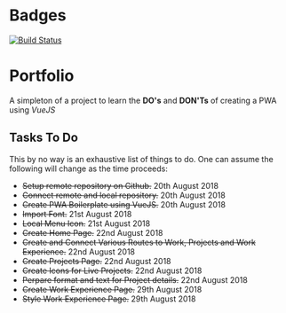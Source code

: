 # Badges
[![Build Status](https://travis-ci.org/asharpvan/Portfolio.svg?branch=master)](https://travis-ci.org/asharpvan/Portfolio)

# Portfolio
A simpleton of a project to learn the **DO's** and **DON'Ts** of creating a PWA using 
_VueJS_

## Tasks To Do
This by no way is an exhaustive list of things to do. One can assume the following will change as the time proceeds:
 
+ ~~Setup remote repository on Github.~~ 20th August 2018
+ ~~Connect remote and local repository.~~ 20th August 2018
+ ~~Create PWA Boilerplate using VueJS.~~ 20th August 2018
+ ~~Import Font.~~ 21st August 2018
+ ~~Local Menu Icon.~~ 21st August 2018
+ ~~Create Home Page.~~ 22nd August 2018
+ ~~Create and Connect Various Routes to Work, Projects and Work Experience.~~ 22nd August 2018
+ ~~Create Projects Page.~~ 22nd August 2018
+ ~~Create Icons for Live Projects.~~ 22nd August 2018
+ ~~Perpare format and text for Project details.~~ 22nd August 2018
+ ~~Create Work Experience Page.~~ 29th August 2018
+ ~~Style Work Experience Page.~~ 29th August 2018

